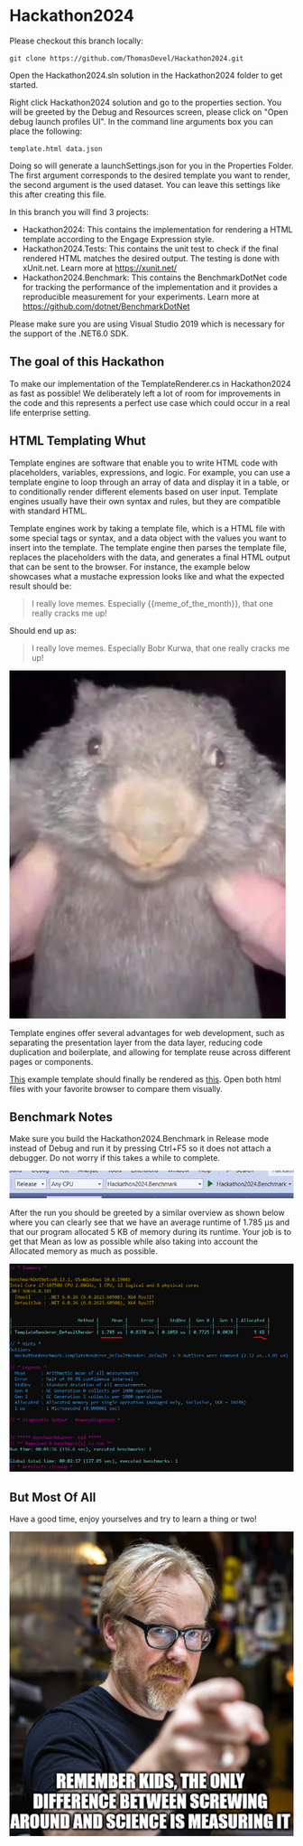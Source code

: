 # Hackathon2024

Please checkout this branch locally:

```
git clone https://github.com/ThomasDevel/Hackathon2024.git
```

Open the Hackathon2024.sln solution in the Hackathon2024 folder to get started.

Right click Hackathon2024 solution and go to the properties section.
You will be greeted by the Debug and Resources screen, please click on
"Open debug launch profiles UI".
In the command line arguments box you can place the following:

```
template.html data.json
```

Doing so will generate a launchSettings.json for you in the Properties Folder.
The first argument corresponds to the desired template you want to render, the second
argument is the used dataset. You can leave this settings like this after creating this file.

In this branch you will find 3 projects:

- Hackathon2024: This contains the implementation for rendering a HTML template according to the Engage Expression style.
- Hackathon2024.Tests: This contains the unit test to check if the final rendered HTML matches the desired output.
  The testing is done with xUnit.net. Learn more at https://xunit.net/
- Hackathon2024.Benchmark: This contains the BenchmarkDotNet code for tracking the performance of the implementation and it provides a reproducible measurement for your experiments. Learn more at https://github.com/dotnet/BenchmarkDotNet

Please make sure you are using Visual Studio 2019 which is necessary for the support of the .NET6.0 SDK.

## The goal of this Hackathon

To make our implementation of the TemplateRenderer.cs in Hackathon2024 as fast as possible!
We deliberately left a lot of room for improvements in the code and this represents a
perfect use case which could occur in a real life enterprise setting.

## HTML Templating Whut

Template engines are software that enable you to write HTML code with placeholders, variables, expressions, and logic. For example, you can use a template engine to loop through an array of data and display it in a table, or to conditionally render different elements based on user input. Template engines usually have their own syntax and rules, but they are compatible with standard HTML.

Template engines work by taking a template file, which is a HTML file with some special tags or syntax, and a data object with the values you want to insert into the template. The template engine then parses the template file, replaces the placeholders with the data, and generates a final HTML output that can be sent to the browser. For instance, the example below showcases what a mustache expression looks like and what the expected result should be:

> I really love memes. Especially {{meme_of_the_month}}, that one really cracks me up!

Should end up as:

> I really love memes. Especially Bobr Kurwa, that one really cracks me up!

![Bober](./images/Bober.PNG)

Template engines offer several advantages for web development, such as separating the presentation layer from the data layer, reducing code duplication and boilerplate, and allowing for template reuse across different pages or components.

[This](./Hackathon2024/template.html) example template should finally be rendered as [this](./Hackathon2024/result_template.html).
Open both html files with your favorite browser to compare them visually.

## Benchmark Notes

Make sure you build the Hackathon2024.Benchmark in Release mode instead of Debug and
run it by pressing Ctrl+F5 so it does not attach a debugger. Do not worry if this takes a while to complete.

![Release](./images/Release.PNG)

After the run you should be greeted by a similar overview as shown below where you can clearly see that we have
an average runtime of 1.785 µs and that our program allocated 5 KB of memory during its runtime.
Your job is to get that Mean as low as possible while also taking into account the Allocated memory as much as possible.

![Benchmark](./images/Benchmark.PNG)

## But Most Of All

Have a good time, enjoy yourselves and try to learn a thing or two!

![Adam](./images/Adam.PNG)
